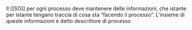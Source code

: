 Il [[SO]] per ogni processo deve mantenere delle informazioni, che istante per istante tengano traccia di cosa sta “facendo il processo”. L’insieme di queste informazioni è detto descrittore di processo
